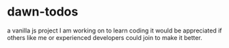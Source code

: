 # dawn-todos
a vanilla js project I am working on to learn coding
it would be appreciated if others like me or experienced developers could join to make it better.
